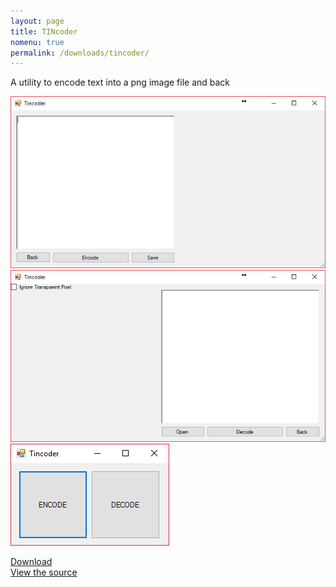```yaml
---
layout: page
title: TINcoder
nomenu: true
permalink: /downloads/tincoder/
---
```

A utility to encode text into a png image file and back

<img src="/images/tico_scr2.png" />  
<img src="/images/tico_scr3.png" />  
<img src="/images/tico_scr1.png" />  

[Download](https://github.com/craftxbox/TINcoder/releases/download/1.1/tincoder.exe)  
[View the source](https://github.com/craftxbox/TINcoder/)
